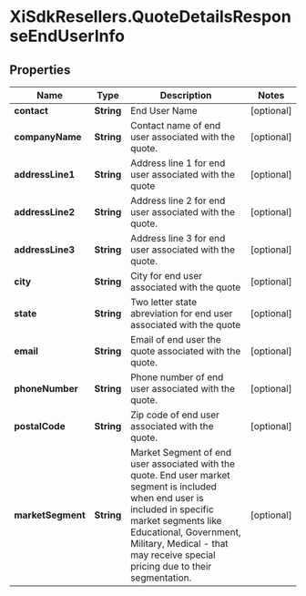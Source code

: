 # XiSdkResellers.QuoteDetailsResponseEndUserInfo

## Properties

Name | Type | Description | Notes
------------ | ------------- | ------------- | -------------
**contact** | **String** | End User Name | [optional] 
**companyName** | **String** | Contact name  of end user associated with the quote. | [optional] 
**addressLine1** | **String** | Address line 1 for end user associated with the quote | [optional] 
**addressLine2** | **String** | Address line 2 for end user associated with the quote. | [optional] 
**addressLine3** | **String** | Address line 3 for end user associated with the quote. | [optional] 
**city** | **String** | City for end user associated with the quote | [optional] 
**state** | **String** | Two letter state abreviation for end user associated with the quote | [optional] 
**email** | **String** | Email of end user the quote associated with the quote. | [optional] 
**phoneNumber** | **String** | Phone number of end user associated with the quote. | [optional] 
**postalCode** | **String** | Zip code of end user associated with the quote. | [optional] 
**marketSegment** | **String** | Market Segment of end user associated with the quote. End user market segment is included when end user is included in specific market segments like Educational, Government, Military, Medical - that may receive special pricing due to their segmentation. | [optional] 


